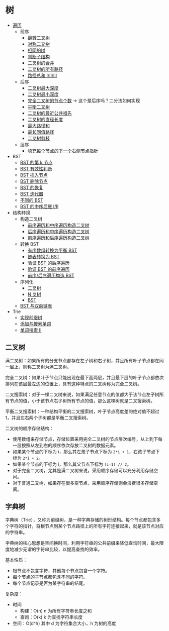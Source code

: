 # 树

- [遍历](traversal.py)
  - 前序
    - [翻转二叉树](invert.py)
    - [对称二叉树](is_symmetric.py)
    - [相同的树](is_same.py)
    - [判断子结构](is_substructure.py)
    - [二叉树的合并](merge_trees.py)
    - [二叉树的所有路径](binary_tree_path.py)
    - [路径总和 I/II/III](binary_tree_path.py)
  - 后序
    - [二叉树最大深度](depth.py)
    - [二叉树最小深度](depth.py)
    - [完全二叉树的节点个数](count_node.py) -> 这个是后序吗？二分法如何实现
    - [平衡二叉树](balanced_tree.py)
    - [二叉树的最近公共祖先](lowest_common_ancestor.py)
    - [二叉树的直径长度](diameter.py)
    - [最大路径和](max_path_sum.py)
    - [最长同值路径](longest_univalue_path.py)
    - [二叉树剪枝](prune.py)
  - 层序
    - [填充每个节点的下一个右侧节点指针](populate_next_right_pointers.py)
- BST
  - [BST 的第 k 节点](kth_element.py)
  - [BST 有效性判断](valid_bst.py)
  - [BST 插入节点](bst_operations.py)
  - [BST 删除节点](bst_operations.py)
  - [BST 的恢复](recover_bst.py)
  - [BST 迭代器](bst_iterator.py)
  - [不同的 BST](unique_bst.py)
  - [BST 的中序后继 I/II](inorder_successor.py)
- 结构转换
  - 构造二叉树
    - [前序遍历和中序遍历构造二叉树](build_tree.py)
    - [后序遍历和中序遍历构造二叉树](build_tree.py)
    - [前序遍历和后序遍历构造二叉树](build_tree.py)
  - 转换 BST
    - [有序数组转换为平衡 BST](convert_to_bst.py)
    - [链表转换为 BST](convert_to_bst.py)
    - [验证 BST 的后序遍历](verify.py)
    - [验证 BST 的前序遍历](verify.py)
    - [前序/后序遍历构造 BST](verify.py)
  - 序列化
    - [二叉树](serialization.py)
    - [N 叉树](serialization.py)
    - [BST](serialization.py)
  - [BST 与双向链表](tree_to_doubly_list.py)
- Trie
  - [实现前缀树](trie.py)
  - [添加与搜索单词](words_data_structure.py)
  - [单词搜索 II](algorithms/backtracking/word_search.py)

## 二叉树

满二叉树：如果所有的分支节点都存在左子树和右子树，并且所有叶子节点都在同一层上，则称二叉树为满二叉树。

完全二叉树：如果叶子节点只能出现在最下面两层，并且最下层的叶子节点都依次排列在该层最左边的位置上，具有这种特点的二叉树称为完全二叉树。

二叉搜索树：对于一棵二叉树来说，如果满足任意节点的值都大于该节点左子树所有节点的值，小于该节点右子树所有节点的值，那么这棵树就是二叉搜索树。

平衡二叉搜索树：一种结构平衡的二叉搜索树，叶子节点高度差的绝对值不超过 1，并且左右两个子树都是平衡二叉搜索树。

二叉树的顺序存储结构：

- 使用数组来存储节点，存储位置采用完全二叉树的节点层次编号，从上到下每一层按照从左到右的顺序依次存放二叉树的数据元素。
- 如果某个节点的下标为 i，那么其左孩子节点下标为 `2*i + 1`，右孩子节点下标为 `2*i + 2`。
- 如果某个节点的下标为 i，那么其父节点下标为 `(i-1) // 2`。
- 对于完全二叉树，尤其是满二叉树来说，采用顺序存储可以充分利用存储空间。
- 对于普通二叉树，如果存在很多空节点，采用顺序存储则会浪费很多存储空间。

## 字典树

字典树（Trie），又称为前缀树，是一种字典存储的树形结构。每个节点都包含多个字符的指针，将根节点到某个节点路径上的所有字符连接起来，就是该节点对应的字符串。

字典树的核心思想是空间换时间，利用字符串的公共前缀来降低查询时间，最大限度地减少无谓的字符串比较，以提高查找的效率。

基本性质：

- 根节点不包含字符，其他每个节点包含一个字符。
- 每个节点的子节点都包含不同的字符。
- 每个节点记录是否为某字符串的结尾。

复杂度：

- 时间
  - 构建：O(n) n 为所有字符串长度之和
  - 查询：O(k) k 为查找字符串长度
- 空间：O(d^h) 其中 d 为字符集合大小，h 为树的高度
